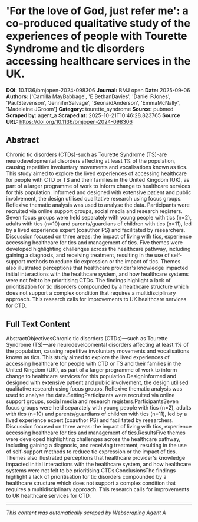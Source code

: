 # 'For the love of God, just refer me': a co-produced qualitative study of the experiences of people with Tourette Syndrome and tic disorders accessing healthcare services in the UK.

**DOI:** 10.1136/bmjopen-2024-098306
**Journal:** BMJ open
**Date:** 2025-09-06
**Authors:** ['Camilla MayBabbage', 'E BethanDavies', 'Daniel PJones', 'PaulStevenson', 'JenniferSalvage', 'SeonaidAnderson', 'EmmaMcNally', 'Madeleine JGroom']
**Category:** tourette_syndrome
**Source:** pubmed
**Scraped by:** agent_a
**Scraped at:** 2025-10-21T10:46:28.823765
**Source URL:** https://doi.org/10.1136/bmjopen-2024-098306

## Abstract

Chronic tic disorders (CTDs)-such as Tourette Syndrome (TS)-are neurodevelopmental disorders affecting at least 1% of the population, causing repetitive involuntary movements and vocalisations known as tics. This study aimed to explore the lived experiences of accessing healthcare for people with CTD or TS and their families in the United Kingdom (UK), as part of a larger programme of work to inform change to healthcare services for this population.
Informed and designed with extensive patient and public involvement, the design utilised qualitative research using focus groups. Reflexive thematic analysis was used to analyse the data.
Participants were recruited via online support groups, social media and research registers.
Seven focus groups were held separately with young people with tics (n=2), adults with tics (n=10) and parents/guardians of children with tics (n=11), led by a lived experience expert (coauthor PS) and facilitated by researchers. Discussion focused on three areas: the impact of living with tics, experience accessing healthcare for tics and management of tics.
Five themes were developed highlighting challenges across the healthcare pathway, including gaining a diagnosis, and receiving treatment, resulting in the use of self-support methods to reduce tic expression or the impact of tics. Themes also illustrated perceptions that healthcare provider's knowledge impacted initial interactions with the healthcare system, and how healthcare systems were not felt to be prioritising CTDs.
The findings highlight a lack of prioritisation for tic disorders compounded by a healthcare structure which does not support a complex condition that requires a multidisciplinary approach. This research calls for improvements to UK healthcare services for CTD.

## Full Text Content

AbstractObjectivesChronic tic disorders (CTDs)—such as Tourette Syndrome (TS)—are neurodevelopmental disorders affecting at least 1% of the population, causing repetitive involuntary movements and vocalisations known as tics. This study aimed to explore the lived experiences of accessing healthcare for people with CTD or TS and their families in the United Kingdom (UK), as part of a larger programme of work to inform change to healthcare services for this population.DesignInformed and designed with extensive patient and public involvement, the design utilised qualitative research using focus groups. Reflexive thematic analysis was used to analyse the data.SettingParticipants were recruited via online support groups, social media and research registers.ParticipantsSeven focus groups were held separately with young people with tics (n=2), adults with tics (n=10) and parents/guardians of children with tics (n=11), led by a lived experience expert (coauthor PS) and facilitated by researchers. Discussion focused on three areas: the impact of living with tics, experience accessing healthcare for tics and management of tics.ResultsFive themes were developed highlighting challenges across the healthcare pathway, including gaining a diagnosis, and receiving treatment, resulting in the use of self-support methods to reduce tic expression or the impact of tics. Themes also illustrated perceptions that healthcare provider's knowledge impacted initial interactions with the healthcare system, and how healthcare systems were not felt to be prioritising CTDs.ConclusionsThe findings highlight a lack of prioritisation for tic disorders compounded by a healthcare structure which does not support a complex condition that requires a multidisciplinary approach. This research calls for improvements to UK healthcare services for CTD.

---
*This content was automatically scraped by Webscraping Agent A*
